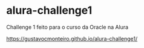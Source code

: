 # alura-challenge1
 Challenge 1 feito para o curso da Oracle na Alura


https://gustavocmonteiro.github.io/alura-challenge1/
